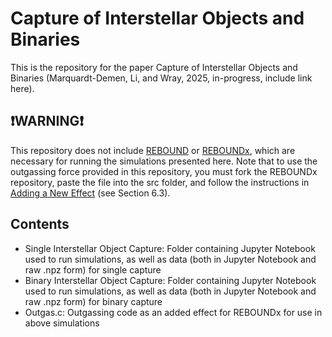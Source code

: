# Capture of Interstellar Objects and Binaries
This is the repository for the paper Capture of Interstellar Objects and Binaries (Marquardt-Demen, Li, and Wray, 2025, in-progress, include link here).

## ❗WARNING❗
This repository does not include [REBOUND](https://github.com/hannorein/rebound) or [REBOUNDx](https://github.com/dtamayo/reboundx), which are necessary for running the simulations presented here. Note that to use the outgassing force provided in this repository, you must fork the REBOUNDx repository, paste the file into the src folder, and follow the instructions in [Adding a New Effect](https://reboundx.readthedocs.io/en/latest/add_effect.html) (see Section 6.3). 

## Contents
- Single Interstellar Object Capture: Folder containing Jupyter Notebook used to run simulations, as well as data (both in Jupyter Notebook and raw .npz form) for single capture
- Binary Interstellar Object Capture: Folder containing Jupyter Notebook used to run simulations, as well as data (both in Jupyter Notebook and raw .npz form) for binary capture
- Outgas.c: Outgassing code as an added effect for REBOUNDx for use in above simulations
